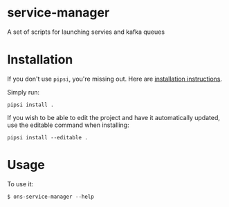 # service-manager

A set of scripts for launching servies and kafka queues 


# Installation

If you don't use `pipsi`, you're missing out.
Here are [installation instructions](https://github.com/mitsuhiko/pipsi#readme).

Simply run:

    pipsi install .

If you wish to be able to edit the project and have it automatically updated, use the editable command when installing:

    pipsi install --editable .

# Usage

To use it:

    $ ons-service-manager --help

